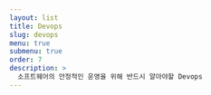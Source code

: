```yaml
---
layout: list
title: Devops
slug: devops
menu: true
submenu: true
order: 7
description: >
  소프트웨어의 안정적인 운영을 위해 반드시 알아야할 Devops
---
```

